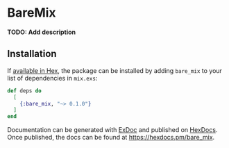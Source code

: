 # BareMix

**TODO: Add description**

## Installation

If [available in Hex](https://hex.pm/docs/publish), the package can be installed
by adding `bare_mix` to your list of dependencies in `mix.exs`:

```elixir
def deps do
  [
    {:bare_mix, "~> 0.1.0"}
  ]
end
```

Documentation can be generated with [ExDoc](https://github.com/elixir-lang/ex_doc)
and published on [HexDocs](https://hexdocs.pm). Once published, the docs can
be found at <https://hexdocs.pm/bare_mix>.

